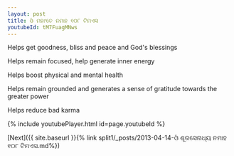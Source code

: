```yaml
---
layout: post
title: ଓଁ ମହାଂତେ ନମାହ ୧୦୮ ଟିମଏସ
youtubeId: tM7FuagMNws
---
```

 
 
Helps get goodness, bliss and peace and God's blessings
 
Helps remain focused, help generate inner energy 
 
Helps boost physical and mental health 
 
Helps remain grounded and generates a sense of gratitude towards the greater power 
 
Helps reduce bad karma
 
 
 
 


{% include youtubePlayer.html id=page.youtubeId %}
 
[Next]({{ site.baseurl }}{% link  split1/_posts/2013-04-14-ଓଁ ଶୂରସେନାଧ୍ୟ ନମାହ ୧୦୮ ଟିମଏସ.md%})
 
